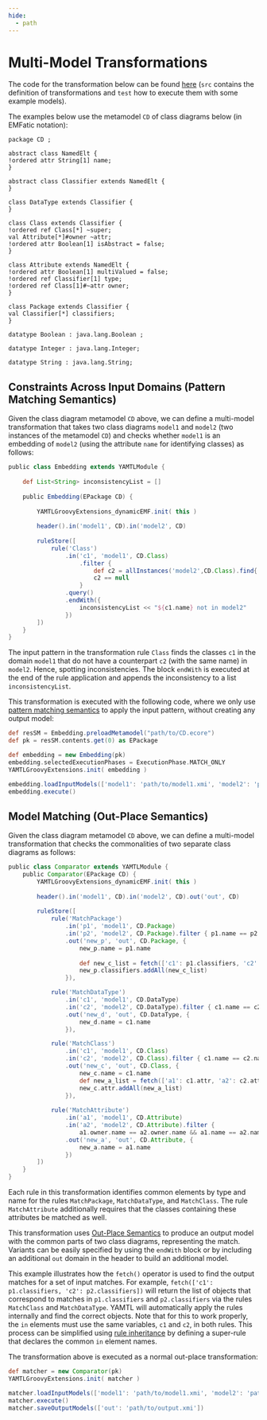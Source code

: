 ```yaml
---
hide:
  - path
---
```


# Multi-Model Transformations

The code for the transformation below can be found [here](https://github.com/yamtl/examples/tree/master/multimodel) (`src` contains the definition of transformations and `test` how to execute them with some example models).

The examples below use the metamodel `CD` of class diagrams below (in EMFatic notation):

```emfatic
package CD ;

abstract class NamedElt {
!ordered attr String[1] name;
}

abstract class Classifier extends NamedElt {
}

class DataType extends Classifier {
}

class Class extends Classifier {
!ordered ref Class[*] ~super;
val Attribute[*]#owner ~attr;
!ordered attr Boolean[1] isAbstract = false;
}

class Attribute extends NamedElt {
!ordered attr Boolean[1] multiValued = false;
!ordered ref Classifier[1] type;
!ordered ref Class[1]#~attr owner;
}

class Package extends Classifier {
val Classifier[*] classifiers;
}

datatype Boolean : java.lang.Boolean ;

datatype Integer : java.lang.Integer;

datatype String : java.lang.String;
```

## Constraints Across Input Domains (Pattern Matching Semantics)

Given the class diagram metamodel `CD` above, we can define a multi-model transformation that takes two class diagrams `model1` and `model2` (two instances of the metamodel `CD`) and checks whether `model1` is an embedding of `model2` (using the attribute `name` for identifying classes) as follows:

```groovy
public class Embedding extends YAMTLModule {
	
	def List<String> inconsistencyList = []
	
	public Embedding(EPackage CD) {
		
		YAMTLGroovyExtensions_dynamicEMF.init( this )
		
		header().in('model1', CD).in('model2', CD)
		
		ruleStore([
			rule('Class')
				.in('c1', 'model1', CD.Class)
					.filter { 
						def c2 = allInstances('model2',CD.Class).find{ it.name == c1.name}
						c2 == null
					}
				.query()
				.endWith({
					inconsistencyList << "${c1.name} not in model2"
				})
		])
	}	
}
```

The input pattern in the transformation rule `Class` finds the classes `c1` in the domain `model1` that do not have a counterpart `c2` (with the same name) in `model2`. Hence, spotting inconsistencies. The block `endWith` is executed at the end of the rule application and appends the inconsistency to a list `inconsistencyList`.

This transformation is executed with the following code, where we only use [pattern matching semantics](yamtl-reference.html#pattern-matching-semantics) to apply the input pattern, without creating any output model:

```groovy
def resSM = Embedding.preloadMetamodel("path/to/CD.ecore")
def pk = resSM.contents.get(0) as EPackage

def embedding = new Embedding(pk)
embedding.selectedExecutionPhases = ExecutionPhase.MATCH_ONLY
YAMTLGroovyExtensions.init( embedding )

embedding.loadInputModels(['model1': 'path/to/model1.xmi', 'model2': 'path/to/model2.xmi'])
embedding.execute()
```


## Model Matching (Out-Place Semantics)

Given the class diagram metamodel `CD` above, we can define a multi-model transformation that checks the commonalities of two separate class diagrams as follows:


```groovy
public class Comparator extends YAMTLModule {
	public Comparator(EPackage CD) {
		YAMTLGroovyExtensions_dynamicEMF.init( this )
		
		header().in('model1', CD).in('model2', CD).out('out', CD)
		
		ruleStore([
			rule('MatchPackage')
				.in('p1', 'model1', CD.Package)
				.in('p2', 'model2', CD.Package).filter { p1.name == p2.name }
				.out('new_p', 'out', CD.Package, {
					new_p.name = p1.name
					
					def new_c_list = fetch(['c1': p1.classifiers, 'c2': p2.classifiers])
					new_p.classifiers.addAll(new_c_list)
				}),

			rule('MatchDataType')
				.in('c1', 'model1', CD.DataType)
				.in('c2', 'model2', CD.DataType).filter { c1.name == c2.name }
				.out('new_d', 'out', CD.DataType, {
					new_d.name = c1.name
				}),

			rule('MatchClass')
				.in('c1', 'model1', CD.Class)
				.in('c2', 'model2', CD.Class).filter { c1.name == c2.name }
				.out('new_c', 'out', CD.Class, {
					new_c.name = c1.name
					def new_a_list = fetch(['a1': c1.attr, 'a2': c2.attr])
					new_c.attr.addAll(new_a_list)
				}),
			
			rule('MatchAttribute')
				.in('a1', 'model1', CD.Attribute)
				.in('a2', 'model2', CD.Attribute).filter { 
					a1.owner.name == a2.owner.name && a1.name == a2.name }
				.out('new_a', 'out', CD.Attribute, {
					new_a.name = a1.name
				})
		])
	}
}
```

Each rule in this transformation identifies common elements by type and name for the rules `MatchPackage`, `MatchDataType`, and `MatchClass`. The rule `MatchAttribute` additionally requires that the classes containing these attributes be matched as well.

This transformation uses [Out-Place Semantics](yamtl-reference.html#out-place-transformation-semantics) to produce an output model with the common parts of two class diagrams, representing the match. Variants can be easily specified by using the `endWith` block or by including an additional `out` domain in the header to build an additional model.

This example illustrates how the `fetch()` operator is used to find the output matches for a set of input matches. For example, `fetch(['c1': p1.classifiers, 'c2': p2.classifiers])` will return the list of objects that correspond to matches in `p1.classifiers` and `p2.classifiers` via the rules `MatchClass` and `MatchDataType`. YAMTL will automatically apply the rules internally and find the correct objects. Note that for this to work properly, the `in` elements must use the same variables, `c1` and `c2`, in both rules. This process can be simplified using [rule inheritance](yamtl-reference.html#rule-inheritance) by defining a super-rule that declares the common `in` element names.

The transformation above is executed as a normal out-place transformation:


```groovy
def matcher = new Comparator(pk)
YAMTLGroovyExtensions.init( matcher )

matcher.loadInputModels(['model1': 'path/to/model1.xmi', 'model2': 'path/to/model2.xmi'])
matcher.execute()
matcher.saveOutputModels(['out': 'path/to/output.xmi'])
```